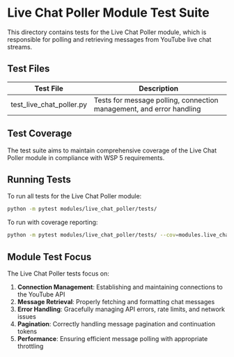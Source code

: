 # Live Chat Poller Module Test Suite

This directory contains tests for the Live Chat Poller module, which is responsible for polling and retrieving messages from YouTube live chat streams.

## Test Files

| Test File | Description |
|-----------|-------------|
| test_live_chat_poller.py | Tests for message polling, connection management, and error handling |

## Test Coverage

The test suite aims to maintain comprehensive coverage of the Live Chat Poller module in compliance with WSP 5 requirements.

## Running Tests

To run all tests for the Live Chat Poller module:

```bash
python -m pytest modules/live_chat_poller/tests/
```

To run with coverage reporting:

```bash
python -m pytest modules/live_chat_poller/tests/ --cov=modules.live_chat_poller.src --cov-report term-missing
```

## Module Test Focus

The Live Chat Poller tests focus on:

1. **Connection Management**: Establishing and maintaining connections to the YouTube API
2. **Message Retrieval**: Properly fetching and formatting chat messages
3. **Error Handling**: Gracefully managing API errors, rate limits, and network issues
4. **Pagination**: Correctly handling message pagination and continuation tokens
5. **Performance**: Ensuring efficient message polling with appropriate throttling 